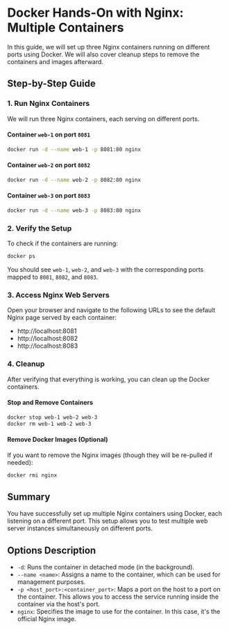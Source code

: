 # Docker Hands-On with Nginx: Multiple Containers

In this guide, we will set up three Nginx containers running on different ports using Docker. We will also cover cleanup steps to remove the containers and images afterward.

## Step-by-Step Guide

### 1. Run Nginx Containers

We will run three Nginx containers, each serving on different ports.

#### Container `web-1` on port `8081`
```bash
docker run -d --name web-1 -p 8081:80 nginx
```
#### Container `web-2` on port `8082`
```bash
docker run -d --name web-2 -p 8082:80 nginx
```
#### Container `web-3` on port `8083`
```bash
docker run -d --name web-3 -p 8083:80 nginx
```
### 2. Verify the Setup

To check if the containers are running:
```bash
docker ps
```
You should see `web-1`, `web-2`, and `web-3` with the corresponding ports mapped to `8081`, `8082`, and `8083`.

### 3. Access Nginx Web Servers

Open your browser and navigate to the following URLs to see the default Nginx page served by each container:

- http://localhost:8081
- http://localhost:8082
- http://localhost:8083

### 4. Cleanup

After verifying that everything is working, you can clean up the Docker containers.

#### Stop and Remove Containers
```bash
docker stop web-1 web-2 web-3
docker rm web-1 web-2 web-3
```
#### Remove Docker Images (Optional)

If you want to remove the Nginx images (though they will be re-pulled if needed):
```bash
docker rmi nginx
```
## Summary

You have successfully set up multiple Nginx containers using Docker, each listening on a different port. This setup allows you to test multiple web server instances simultaneously on different ports. 

## Options Description

- `-d`: Runs the container in detached mode (in the background).
- `--name <name>`: Assigns a name to the container, which can be used for management purposes.
- `-p <host_port>:<container_port>`: Maps a port on the host to a port on the container. This allows you to access the service running inside the container via the host's port.
- `nginx`: Specifies the image to use for the container. In this case, it's the official Nginx image.
